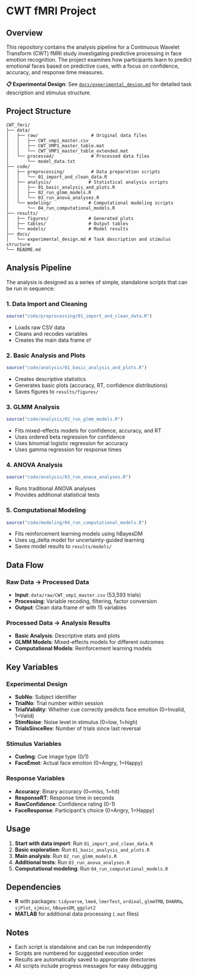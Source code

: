 # CWT fMRI Project

## Overview

This repository contains the analysis pipeline for a Continuous Wavelet Transform (CWT) fMRI study investigating predictive processing in face emotion recognition. The project examines how participants learn to predict emotional faces based on predictive cues, with a focus on confidence, accuracy, and response time measures.

**📋 Experimental Design**: See [`docs/experimental_design.md`](docs/experimental_design.md) for detailed task description and stimulus structure.

## Project Structure

```
CWT_fmri/
├── data/
│   ├── raw/                    # Original data files
│   │   ├── CWT_vmp1_master.csv
│   │   ├── CWT_VMP1_master_table.mat
│   │   └── CWT_VMP1_master_table_extended.mat
│   └── processed/              # Processed data files
│       └── model_data.txt
├── code/
│   ├── preprocessing/          # Data preparation scripts
│   │   └── 01_import_and_clean_data.R
│   ├── analysis/              # Statistical analysis scripts
│   │   ├── 01_basic_analysis_and_plots.R
│   │   ├── 02_run_glmm_models.R
│   │   └── 03_run_anova_analyses.R
│   └── modeling/              # Computational modeling scripts
│       └── 04_run_computational_models.R
├── results/
│   ├── figures/               # Generated plots
│   ├── tables/                # Output tables
│   └── models/                # Model results
├── docs/
│   └── experimental_design.md # Task description and stimulus structure
└── README.md
```

## Analysis Pipeline

The analysis is designed as a series of simple, standalone scripts that can be run in sequence:

### 1. Data Import and Cleaning
```r
source("code/preprocessing/01_import_and_clean_data.R")
```
- Loads raw CSV data
- Cleans and recodes variables
- Creates the main data frame `df`

### 2. Basic Analysis and Plots
```r
source("code/analysis/01_basic_analysis_and_plots.R")
```
- Creates descriptive statistics
- Generates basic plots (accuracy, RT, confidence distributions)
- Saves figures to `results/figures/`

### 3. GLMM Analysis
```r
source("code/analysis/02_run_glmm_models.R")
```
- Fits mixed-effects models for confidence, accuracy, and RT
- Uses ordered beta regression for confidence
- Uses binomial logistic regression for accuracy
- Uses gamma regression for response times

### 4. ANOVA Analysis
```r
source("code/analysis/03_run_anova_analyses.R")
```
- Runs traditional ANOVA analyses
- Provides additional statistical tests

### 5. Computational Modeling
```r
source("code/modeling/04_run_computational_models.R")
```
- Fits reinforcement learning models using hBayesDM
- Uses ug_delta model for uncertainty-guided learning
- Saves model results to `results/models/`

## Data Flow

### Raw Data → Processed Data
- **Input**: `data/raw/CWT_vmp1_master.csv` (53,593 trials)
- **Processing**: Variable recoding, filtering, factor conversion
- **Output**: Clean data frame `df` with 15 variables

### Processed Data → Analysis Results
- **Basic Analysis**: Descriptive stats and plots
- **GLMM Models**: Mixed-effects models for different outcomes
- **Computational Models**: Reinforcement learning models

## Key Variables

### Experimental Design
- **SubNo**: Subject identifier
- **TrialNo**: Trial number within session
- **TrialValidity**: Whether cue correctly predicts face emotion (0=Invalid, 1=Valid)
- **StimNoise**: Noise level in stimulus (0=low, 1=high)
- **TrialsSinceRev**: Number of trials since last reversal

### Stimulus Variables
- **CueImg**: Cue image type (0/1)
- **FaceEmot**: Actual face emotion (0=Angry, 1=Happy)

### Response Variables
- **Accuracy**: Binary accuracy (0=miss, 1=hit)
- **ResponseRT**: Response time in seconds
- **RawConfidence**: Confidence rating (0-1)
- **FaceResponse**: Participant's choice (0=Angry, 1=Happy)

## Usage

1. **Start with data import**: Run `01_import_and_clean_data.R`
2. **Basic exploration**: Run `01_basic_analysis_and_plots.R`
3. **Main analysis**: Run `02_run_glmm_models.R`
4. **Additional tests**: Run `03_run_anova_analyses.R`
5. **Computational modeling**: Run `04_run_computational_models.R`

## Dependencies

- **R** with packages: `tidyverse`, `lme4`, `lmerTest`, `ordinal`, `glmmTMB`, `DHARMa`, `sjPlot`, `sjmisc`, `hBayesDM`, `ggplot2`
- **MATLAB** for additional data processing (`.mat` files)

## Notes

- Each script is standalone and can be run independently
- Scripts are numbered for suggested execution order
- Results are automatically saved to appropriate directories
- All scripts include progress messages for easy debugging 